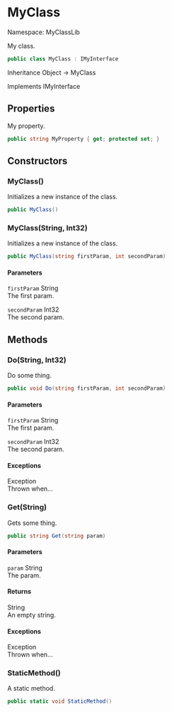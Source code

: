 # MyClass

Namespace: MyClassLib

My class.

```csharp
public class MyClass : IMyInterface
```

Inheritance Object → MyClass

Implements IMyInterface

## Properties

My property.

```csharp
public string MyProperty { get; protected set; }
```

## Constructors

### MyClass()

Initializes a new instance of the  class.

```csharp
public MyClass()
```

### MyClass(String, Int32)

Initializes a new instance of the  class.

```csharp
public MyClass(string firstParam, int secondParam)
```

#### Parameters

`firstParam` String<br>The first param.

`secondParam` Int32<br>The second param.

## Methods

### Do(String, Int32)

Do some thing.

```csharp
public void Do(string firstParam, int secondParam)
```

#### Parameters

`firstParam` String<br>The first param.

`secondParam` Int32<br>The second param.

#### Exceptions

Exception<br>Thrown when...

### Get(String)

Gets some thing.

```csharp
public string Get(string param)
```

#### Parameters

`param` String<br>The param.

#### Returns

String<br>An empty string.

#### Exceptions

Exception<br>Thrown when...

### StaticMethod()

A static method.

```csharp
public static void StaticMethod()
```

